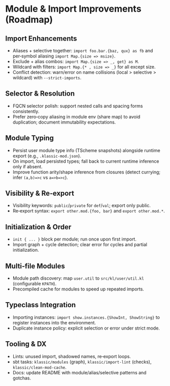 # Module & Import Improvements (Roadmap)

## Import Enhancements
- Aliases + selective together: `import foo.bar.{baz, qux} as fb` and per‑symbol aliasing `import Map.{size => msize}`.
- Exclude + alias combos: `import Map.{size => _, get} as M`.
- Wildcard with filters: `import Map.{* , size => _}` for all except size.
- Conflict detection: warn/error on name collisions (local > selective > wildcard) with `--strict-imports`.

## Selector & Resolution
- FQCN selector polish: support nested calls and spacing forms consistently.
- Prefer zero‑copy aliasing in module env (share map) to avoid duplication; document immutability expectations.

## Module Typing
- Persist user module type info (TScheme snapshots) alongside runtime export (e.g., `.klassic-mod.json`).
- On import, load persisted types; fall back to current runtime inference only if absent.
- Improve function arity/shape inference from closures (detect currying; infer `(a,b)=>c` vs `a=>b=>c`).

## Visibility & Re‑export
- Visibility keywords: `public`/`private` for `def`/`val`; export only public.
- Re‑export syntax: `export other.mod.{foo, bar}` and `export other.mod.*`.

## Initialization & Order
- `init { ... }` block per module; run once upon first import.
- Import graph + cycle detection; clear error for cycles and partial initialization.

## Multi‑file Modules
- Module path discovery: map `user.util` to `src/kl/user/util.kl` (configurable `KPATH`).
- Precompiled cache for modules to speed up repeated imports.

## Typeclass Integration
- Importing instances: `import show.instances.{ShowInt, ShowString}` to register instances into the environment.
- Duplicate instance policy: explicit selection or error under strict mode.

## Tooling & DX
- Lints: unused import, shadowed names, re‑export loops.
- sbt tasks: `klassic/modules` (graph), `klassic/import-lint` (checks), `klassic/clean-mod-cache`.
- Docs: update README with module/alias/selective patterns and gotchas.
